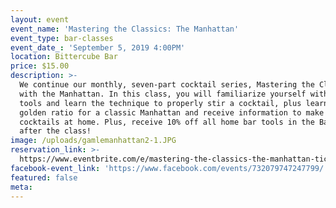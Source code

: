 ```yaml
---
layout: event
event_name: 'Mastering the Classics: The Manhattan'
event_type: bar-classes
event_date_: 'September 5, 2019 4:00PM'
location: Bittercube Bar
price: $15.00
description: >-
  We continue our monthly, seven-part cocktail series, Mastering the Classics,
  with the Manhattan. In this class, you will familiarize yourself with the
  tools and learn the technique to properly stir a cocktail, plus learn the
  golden ratio for a classic Manhattan and receive information to make great
  cocktails at home. Plus, receive 10% off all home bar tools in the Bazaar
  after the class!
image: /uploads/gamlemanhattan2-1.JPG
reservation_link: >-
  https://www.eventbrite.com/e/mastering-the-classics-the-manhattan-tickets-65193841535
facebook-event_link: 'https://www.facebook.com/events/732079747247799/'
featured: false
meta:
---
```


